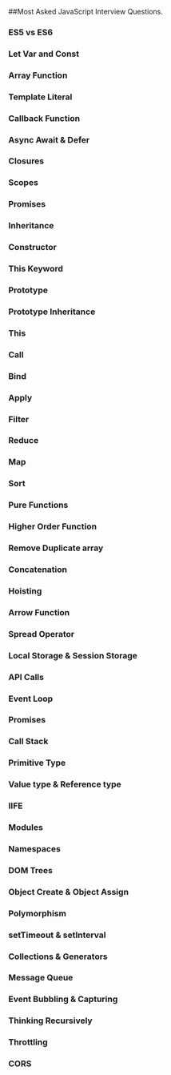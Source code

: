 ##Most Asked JavaScript Interview Questions.
### ES5 vs ES6
### Let Var and Const
### Array Function
### Template Literal
### Callback Function
### Async Await & Defer
### Closures
### Scopes
### Promises
### Inheritance
### Constructor
### This Keyword
### Prototype
### Prototype Inheritance
### This
### Call
### Bind
### Apply
### Filter
### Reduce
### Map
### Sort
### Pure Functions
### Higher Order Function
### Remove Duplicate array
### Concatenation
### Hoisting
### Arrow Function
### Spread Operator
### Local Storage & Session Storage
### API Calls
### Event Loop
### Promises
### Call Stack
### Primitive Type
### Value type & Reference type
### IIFE
### Modules
### Namespaces
### DOM Trees
### Object Create & Object Assign
### Polymorphism
### setTimeout & setInterval
### Collections & Generators
### Message Queue
### Event Bubbling & Capturing
### Thinking Recursively
### Throttling
### CORS
